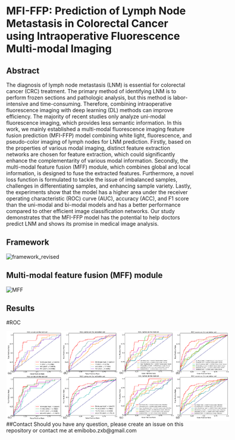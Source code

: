 # MFI-FFP: Prediction of Lymph Node Metastasis in Colorectal Cancer using Intraoperative Fluorescence Multi-modal Imaging

## Abstract 

The diagnosis of lymph node metastasis (LNM) is essential for colorectal cancer (CRC) treatment. The primary method of identifying LNM is to perform frozen sections and pathologic analysis, but this method is labor-intensive and time-consuming. Therefore, combining intraoperative fluorescence imaging with deep learning (DL) methods can improve efficiency. The majority of recent studies only analyze uni-modal fluorescence imaging, which provides less semantic information. In this work, we mainly established a multi-modal fluorescence imaging feature fusion prediction (MFI-FFP) model combining white light, fluorescence, and pseudo-color imaging of lymph nodes for LNM prediction. Firstly, based on the properties of various modal imaging, distinct feature extraction networks are chosen for feature extraction, which could significantly enhance the complementarity of various modal information. Secondly, the multi-modal feature fusion (MFF) module, which combines global and local information, is designed to fuse the extracted features. Furthermore, a novel loss function is formulated to tackle the issue of imbalanced samples, challenges in differentiating samples, and enhancing sample variety. Lastly, the experiments show that the model has a higher area under the receiver operating characteristic (ROC) curve (AUC), accuracy (ACC), and F1 score than the uni-modal and bi-modal models and has a better performance compared to other efficient image classification networks. Our study demonstrates that the MFI-FFP model has the potential to help doctors predict LNM and shows its promise in medical image analysis.
## Framework
![framework_revised](https://github.com/user-attachments/assets/ae1b49ab-4e49-452e-b858-09616f3c0aff)
## Multi-modal feature fusion (MFF) module
![MFF](https://github.com/user-attachments/assets/12741fa3-aa3a-437c-9fd2-fe05704e3e69)
## Results
#ROC
<div style="display: flex; justify-content: space-around;">
    <img src="https://github.com/Emibobo/MFI-FFP/blob/main/figures/ROC_1.png" alt="Image 1" width="300"/>
    <img src="https://github.com/Emibobo/MFI-FFP/blob/main/figures/ROC_2.png" alt="Image 2" width="300"/>
</div>
##Contact
Should you have any question, please create an issue on this repository or contact me at emibobo.zxb@gmail.com
